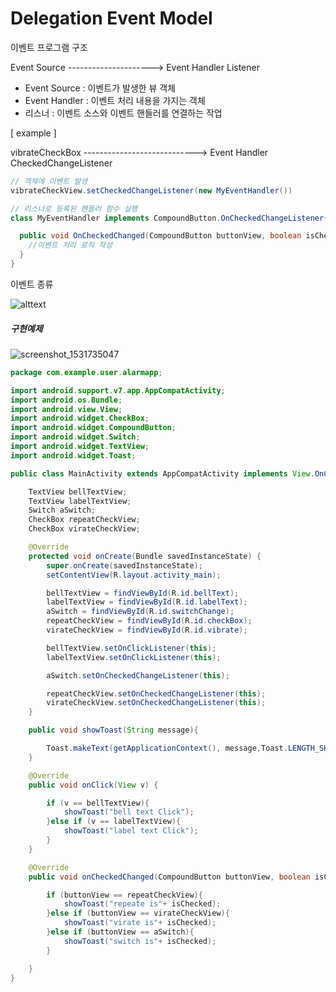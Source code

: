 # Delegation Event Model

  이벤트 프로그램 구조

  Event Source ---------------------> Event Handler
                    Listener

  - Event Source : 이벤트가 발생한 뷰 객체
  - Event Handler : 이벤트 처리 내용을 가지는 객체
  - 리스너 : 이벤트 소스와 이벤트 핸들러를 연결하는 작업

  [ example ]

  vibrateCheckBox ----------------------------> Event Handler
                      CheckedChangeListener

  ~~~java
  // 객체에 이벤트 발생
  vibrateCheckView.setCheckedChangeListener(new MyEventHandler())

  // 리스너로 등록된 핸들러 함수 실행
  class MyEventHandler implements CompoundButton.OnCheckedChangeListener{

    public void OnCheckedChanged(CompoundButton buttonView, boolean isChecked){
      //이벤트 처리 로직 작성
    }
  }
  ~~~

  이벤트 종류

  ![alttext](http://cfile6.uf.tistory.com/image/2403E34453509FDE2202C5)


  ##### 구현예제

  ![screenshot_1531735047](https://user-images.githubusercontent.com/26784875/42752867-32dfd9b2-892a-11e8-88eb-99606407058f.png)



  ~~~java
  package com.example.user.alarmapp;

  import android.support.v7.app.AppCompatActivity;
  import android.os.Bundle;
  import android.view.View;
  import android.widget.CheckBox;
  import android.widget.CompoundButton;
  import android.widget.Switch;
  import android.widget.TextView;
  import android.widget.Toast;

  public class MainActivity extends AppCompatActivity implements View.OnClickListener,CompoundButton.OnCheckedChangeListener{

      TextView bellTextView;
      TextView labelTextView;
      Switch aSwitch;
      CheckBox repeatCheckView;
      CheckBox virateCheckView;

      @Override
      protected void onCreate(Bundle savedInstanceState) {
          super.onCreate(savedInstanceState);
          setContentView(R.layout.activity_main);

          bellTextView = findViewById(R.id.bellText);
          labelTextView = findViewById(R.id.labelText);
          aSwitch = findViewById(R.id.switchChange);
          repeatCheckView = findViewById(R.id.checkBox);
          virateCheckView = findViewById(R.id.vibrate);

          bellTextView.setOnClickListener(this);
          labelTextView.setOnClickListener(this);

          aSwitch.setOnCheckedChangeListener(this);

          repeatCheckView.setOnCheckedChangeListener(this);
          virateCheckView.setOnCheckedChangeListener(this);
      }

      public void showToast(String message){

          Toast.makeText(getApplicationContext(), message,Toast.LENGTH_SHORT).show();
      }

      @Override
      public void onClick(View v) {

          if (v == bellTextView){
              showToast("bell text Click");
          }else if (v == labelTextView){
              showToast("label text Click");
          }
      }

      @Override
      public void onCheckedChanged(CompoundButton buttonView, boolean isChecked) {

          if (buttonView == repeatCheckView){
              showToast("repeate is"+ isChecked);
          }else if (buttonView == virateCheckView){
              showToast("virate is"+ isChecked);
          }else if (buttonView == aSwitch){
              showToast("switch is"+ isChecked);
          }

      }
  }

  ~~~                    
